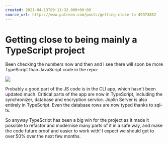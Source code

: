 ```yaml
---
created: 2021-04-13T09:11:32.000+00:00
source_url: https://www.patreon.com/posts/getting-close-to-49973882
---
```


# Getting close to being mainly a TypeScript project

Been checking the numbers now and then and I see there will soon be more TypeScript than JavaScript code in the repo:

![](https://raw.githubusercontent.com/laurent22/joplin/dev/Assets/WebsiteAssets/images/news/20210413-091132_0.png)

Probably a good part of the JS code is in the CLI app, which hasn't been updated much. Critical parts of the app are now in TypeScript, including the synchronizer, database and encryption service. Joplin Server is also entirely in TypeScript. Even the database rows are now typed thanks to sql-ts.

So anyway TypeScript has been a big win for the project as it made it possible to refactor and modernise many parts of it in a safe way, and make the code future proof and easier to work with! I expect we should get to over 50% over the next few months.